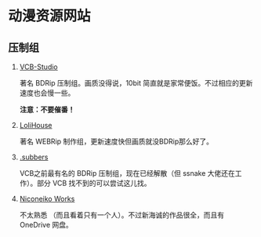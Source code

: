 # 动漫资源网站

## 压制组

1. [VCB-Studio](https://vcb-s.com)

   著名 BDRip 压制组。画质没得说，10bit 简直就是家常便饭。不过相应的更新速度也会慢一些。

   **注意：不要催番！**

2. [LoliHouse](https://loilhouse.cafe)

   著名 WEBRip 制作组，更新速度快但画质就没BDRip那么好了。

3. [.subbers](https://subbers.org)

   VCB之前最有名的 BDRip 压制组，现在已经解散（但 ssnake 大佬还在工作）。部分 VCB 找不到的可以尝试这儿找。

4. [Niconeiko Works](https://media.mxpkx.com/)

   不太熟悉 （而且看着只有一个人）。不过新海诚的作品很全，而且有 OneDrive 网盘。

